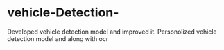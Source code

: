 # vehicle-Detection-
Developed vehicle detection model and improved it.
Personolized vehicle detection model and along with ocr
